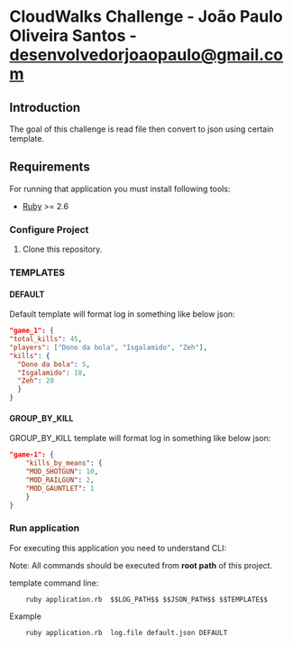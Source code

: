 # CloudWalks Challenge - João Paulo Oliveira Santos - desenvolvedorjoaopaulo@gmail.com

## Introduction

The goal of this challenge is read file then convert to json using certain template.

## Requirements

For running that application you must install following tools:

- [Ruby](https://www.ruby-lang.org/pt/downloads/) >= 2.6



### Configure Project

1. Clone this repository.



### TEMPLATES

#### DEFAULT

Default template will format log in something like below json:

```json
"game_1": {
"total_kills": 45,
"players": ["Dono da bola", "Isgalamido", "Zeh"],
"kills": {
  "Dono da bola": 5,
  "Isgalamido": 18,
  "Zeh": 20
  }
}
```

#### GROUP_BY_KILL

GROUP_BY_KILL template will format log in something like below json:

```json
"game-1": {
    "kills_by_means": {
    "MOD_SHOTGUN": 10,
    "MOD_RAILGUN": 2,
    "MOD_GAUNTLET": 1
    }
}
```

### Run application

For executing this application you need to understand CLI:

Note: All commands should be executed from <b>root path</b> of this project.


template command line:
```shell
    ruby application.rb  $$LOG_PATH$$ $$JSON_PATH$$ $$TEMPLATE$$
```

Example
```shell
    ruby application.rb  log.file default.json DEFAULT
```
